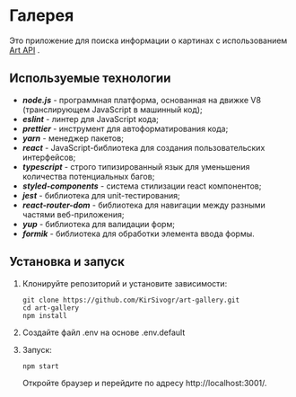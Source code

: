 # Галерея

Это приложение для поиска информации о картинах с использованием [Art API](https://api.artic.edu/docs/#introduction)
.

## Используемые технологии

- **_node.js_** - программная платформа, основанная на движке V8 (транслирующем JavaScript в машинный код);
- **_eslint_** - линтер для JavaScript кода;
- **_prettier_** - инструмент для автоформатирования кода;
- **_yarn_** - менеджер пакетов;
- **_react_** - JavaScript-библиотека для создания пользовательских интерфейсов;
- **_typescript_** - строго типизированный язык для уменьшения количества потенциальных багов;
- **_styled-components_** - система стилизации react компонентов;
- **_jest_** - библиотека для unit-тестирования;
- **_react-router-dom_** - библиотека для навигации между разными частями веб-приложения;
- **_yup_** - библиотека для валидации форм;
- **_formik_** - библиотека для обработки элемента ввода формы.

## Установка и запуск

1. Клонируйте репозиторий и установите зависимости:

   ```
   git clone https://github.com/KirSivogr/art-gallery.git
   cd art-gallery
   npm install
   ```

2. Создайте файл .env на основе .env.default

3. Запуск:
   ```
   npm start
   ```
   Откройте браузер и перейдите по адресу http://localhost:3001/.


